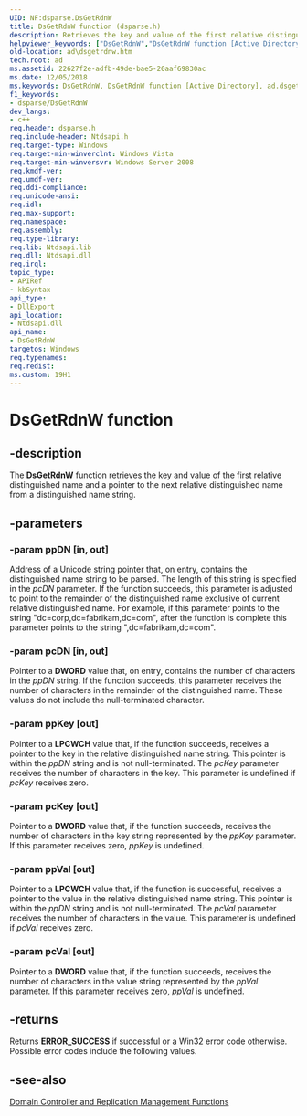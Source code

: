 ```yaml
---
UID: NF:dsparse.DsGetRdnW
title: DsGetRdnW function (dsparse.h)
description: Retrieves the key and value of the first relative distinguished name and a pointer to the next relative distinguished name from a distinguished name string.
helpviewer_keywords: ["DsGetRdnW","DsGetRdnW function [Active Directory]","ad.dsgetrdnw","dsparse/DsGetRdnW"]
old-location: ad\dsgetrdnw.htm
tech.root: ad
ms.assetid: 22627f2e-adfb-49de-bae5-20aaf69830ac
ms.date: 12/05/2018
ms.keywords: DsGetRdnW, DsGetRdnW function [Active Directory], ad.dsgetrdnw, dsparse/DsGetRdnW
f1_keywords:
- dsparse/DsGetRdnW
dev_langs:
- c++
req.header: dsparse.h
req.include-header: Ntdsapi.h
req.target-type: Windows
req.target-min-winverclnt: Windows Vista
req.target-min-winversvr: Windows Server 2008
req.kmdf-ver: 
req.umdf-ver: 
req.ddi-compliance: 
req.unicode-ansi: 
req.idl: 
req.max-support: 
req.namespace: 
req.assembly: 
req.type-library: 
req.lib: Ntdsapi.lib
req.dll: Ntdsapi.dll
req.irql: 
topic_type:
- APIRef
- kbSyntax
api_type:
- DllExport
api_location:
- Ntdsapi.dll
api_name:
- DsGetRdnW
targetos: Windows
req.typenames: 
req.redist: 
ms.custom: 19H1
---
```


# DsGetRdnW function


## -description


The <b>DsGetRdnW</b> function retrieves the key and value of the first relative distinguished name and a pointer to the next relative distinguished name from a distinguished name string.


## -parameters




### -param ppDN [in, out]

Address of a Unicode string pointer that, on entry, contains the distinguished name string to be parsed. The length of this string is specified in the <i>pcDN</i> parameter. If the function succeeds, this parameter is adjusted to point to the remainder of the distinguished name exclusive of current relative distinguished name. For example, if this parameter points to the string "dc=corp,dc=fabrikam,dc=com", after the function is complete this parameter points to the string ",dc=fabrikam,dc=com".


### -param pcDN [in, out]

Pointer to a <b>DWORD</b> value that, on entry, contains the number of characters in the <i>ppDN</i> string. If the function succeeds, this parameter receives the number of characters in the remainder of the distinguished name. These values do not include the null-terminated character.


### -param ppKey [out]

Pointer to a <b>LPCWCH</b> value that, if the function succeeds, receives a pointer to the key in the relative distinguished name string. This pointer is within the <i>ppDN</i> string and is not null-terminated. The <i>pcKey</i> parameter receives the number of characters in the key. This parameter is undefined if <i>pcKey</i> receives zero.


### -param pcKey [out]

Pointer to a <b>DWORD</b> value that, if the function succeeds, receives the number of characters in the key string represented by the <i>ppKey</i> parameter. If this parameter receives zero, <i>ppKey</i> is undefined.


### -param ppVal [out]

Pointer to a <b>LPCWCH</b> value that, if the function is successful, receives a pointer to the value in the relative distinguished name string. This pointer is within the <i>ppDN</i> string and is not null-terminated. The <i>pcVal</i> parameter receives the number of characters in the value. This parameter is undefined if <i>pcVal</i> receives zero.


### -param pcVal [out]

Pointer to a <b>DWORD</b> value that, if the function succeeds, receives the number of characters in the value string represented by the <i>ppVal</i> parameter. If this parameter receives zero, <i>ppVal</i> is undefined.


## -returns



Returns <b>ERROR_SUCCESS</b> if successful or a Win32 error code otherwise. Possible error codes include the following values.




## -see-also




<a href="https://docs.microsoft.com/windows/desktop/AD/dc-and-replication-management-functions">Domain Controller and Replication Management Functions</a>
 

 

